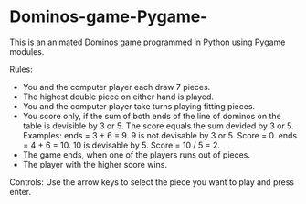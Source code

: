 # Dominos-game-Pygame-

This is an animated Dominos game programmed in Python using Pygame modules.

Rules:
- You and the computer player each draw 7 pieces.
- The highest double piece on either hand is played.
- You and the computer player take turns playing fitting pieces.
- You score only, if the sum of both ends of the line of dominos on the table is devisible by 3 or 5.
  The score equals the sum devided by 3 or 5.
  Examples:
    ends = 3 + 6 = 9. 9 is not devisable by 3 or 5. Score = 0.
    ends = 4 + 6 = 10. 10 is devisable by 5. Score = 10 / 5 = 2.
- The game ends, when one of the players runs out of pieces.
- The player with the higher score wins.

Controls:
Use the arrow keys to select the piece you want to play and press enter.

